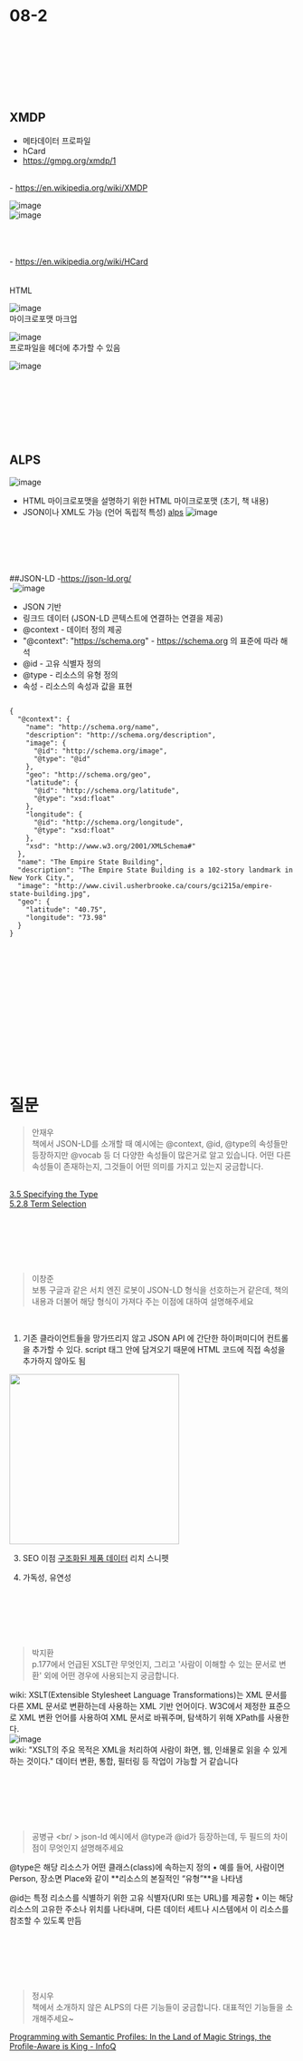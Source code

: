 # 08-2
<br /><br /><br /><br /><br /><br />
## XMDP
- 메타데이터 프로파일
- hCard
- <a href="https://gmpg.org/xmdp/1">https://gmpg.org/xmdp/1</a>
<br />
- <a href="https://en.wikipedia.org/wiki/XMDP">https://en.wikipedia.org/wiki/XMDP</a>
<br />

![image](https://github.com/user-attachments/assets/755a1945-678a-44f3-84cc-036b80aad697)
<br />
![image](https://github.com/user-attachments/assets/0109edf1-dabd-4ccd-92b8-40541c639fc4)

<br />
<br /><br />
- <a href="https://en.wikipedia.org/wiki/HCard">https://en.wikipedia.org/wiki/HCard</a>
<br /><br /><br />
HTML
<br />

![image](https://github.com/user-attachments/assets/5d49b2eb-4fa1-47d6-896f-f6dd136a9050)
<br />
마이크로포맷 마크업
<br />

![image](https://github.com/user-attachments/assets/1965feb6-b6c8-40cb-9e70-ee82de81414a)
<br />
프로파일을 헤더에 추가할 수 있음
<br />

![image](https://github.com/user-attachments/assets/c2a1ac74-ed61-4de5-b033-190cc52d91e7)
<br />

<br /><br /><br /><br /><br /><br />

## ALPS
![image](https://avatars0.githubusercontent.com/u/3815757?v=3&s=200)
- HTML 마이크로포맷을 설명하기 위한 HTML 마이크로포맷 (초기, 책 내용)
- JSON이나 XML도 가능 (언어 독립적 특성)
  <a href="https://datatracker.ietf.org/doc/html/draft-amundsen-richardson-foster-alps-06">alps</a>
![image](https://github.com/user-attachments/assets/2bf7f8d2-c1a7-40fc-b7eb-7f60a501b9d8)
<br /><br /><br /><br /><br /><br />


##JSON-LD
-<a href="https://json-ld.org/">https://json-ld.org/</a>
<br />
-![image](https://github.com/user-attachments/assets/985c4c2a-a8e4-4255-b4bb-ef056db22cb1)
<br />
- JSON 기반
- 링크드 데이터 (JSON-LD 콘텍스트에 연결하는 연결을 제공)
- @context - 데이터 정의 제공
- "@context": "https://schema.org" -  https://schema.org 의 표준에 따라 해석
- @id - 고유 식별자 정의
- @type - 리소스의 유형 정의
- 속성 - 리소스의 속성과 값을 표현
<code>
{
  "@context": {
    "name": "http://schema.org/name",
    "description": "http://schema.org/description",
    "image": {
      "@id": "http://schema.org/image",
      "@type": "@id"
    },
    "geo": "http://schema.org/geo",
    "latitude": {
      "@id": "http://schema.org/latitude",
      "@type": "xsd:float"
    },
    "longitude": {
      "@id": "http://schema.org/longitude",
      "@type": "xsd:float"
    },
    "xsd": "http://www.w3.org/2001/XMLSchema#"
  },
  "name": "The Empire State Building",
  "description": "The Empire State Building is a 102-story landmark in New York City.",
  "image": "http://www.civil.usherbrooke.ca/cours/gci215a/empire-state-building.jpg",
  "geo": {
    "latitude": "40.75",
    "longitude": "73.98"
  }
}
</code>

<br /><br /><br /><br /><br /><br /><br /><br /><br /><br /><br /><br /><br />


# 질문


> 안재우 <br />
> 책에서 JSON-LD를 소개할 때 예시에는 @context, @id, @type의 속성들만 등장하지만 @vocab 등 더 다양한 속성들이 많은거로 알고 있습니다.
어떤 다른 속성들이 존재하는지, 그것들이 어떤 의미를 가지고 있는지 궁금합니다.
<br />
<a href="https://www.w3.org/TR/json-ld/#specifying-the-type">3.5 Specifying the Type</a>
<br />
<a href="https://www.w3.org/TR/json-ld/#term-selection">5.2.8 Term Selection</a>
<br />


<br /><br /><br /><br /><br />

> 이창준 <br />
> 보통 구글과 같은 서치 엔진 로봇이 JSON-LD 형식을 선호하는거 같은데, 책의 내용과 더불어 해당 형식이 가져다 주는 이점에 대하여 설명해주세요
<br />

1. 기존 클라이언트들을 망가뜨리지 않고 JSON API 에 간단한 하이퍼미디어 컨트롤을 추가할 수 있다.
script 태그 안에 담겨오기 때문에 HTML 코드에 직접 속성을 추가하지 않아도 됨
<img src="https://github.com/user-attachments/assets/49fb6f4b-538c-4bef-9fda-c4f512311629" width="300px" />

3. SEO 이점 <a href="https://developers.google.com/search/docs/appearance/structured-data/product?hl=ko">구조화된 제품 데이터</a>
   리치 스니펫

4. 가독성, 유연성

<br /><br /><br /><br /><br />

> 박지환 <br />
>p.177에서 언급된 XSLT란 무엇인지, 그리고 '사람이 이해할 수 있는 문서로 변환' 외에 어떤 경우에 사용되는지 궁금합니다.

wiki: XSLT(Extensible Stylesheet Language Transformations)는 XML 문서를 다른 XML 문서로 변환하는데 사용하는 XML 기반 언어이다. W3C에서 제정한 표준으로 XML 변환 언어를 사용하여 XML 문서로 바꿔주며, 탐색하기 위해 XPath를 사용한다.
<br />
![image](https://github.com/user-attachments/assets/5dc31d9a-8e00-4fbc-9af2-d01ddb646c63)
<br />
wiki: "XSLT의 주요 목적은 XML을 처리하여 사람이 화면, 웹, 인쇄물로 읽을 수 있게 하는 것이다."
데이터 변환, 통합, 필터링 등 작업이 가능할 거 같습니다

<br /><br /><br /><br /><br />

> 공병규 <br/ >
>json-ld 예시에서 @type과 @id가 등장하는데, 두 필드의 차이점이 무엇인지 설명해주세요


@type은 해당 리소스가 어떤 클래스(class)에 속하는지 정의
	•	예를 들어, 사람이면 Person, 장소면 Place와 같이 **리소스의 본질적인 “유형”**을 나타냄
 
@id는 특정 리소스를 식별하기 위한 고유 식별자(URI 또는 URL)를 제공함
	•	이는 해당 리소스의 고유한 주소나 위치를 나타내며, 다른 데이터 세트나 시스템에서 이 리소스를 참조할 수 있도록 만듬

 
<br /><br /><br /><br /><br />

> 정시우 <br />
> 책에서 소개하지 않은 ALPS의 다른 기능들이 궁금합니다. 대표적인 기능들을 소개해주세요~

<a href="https://www.infoq.com/articles/programming-semantic-profiles"/>Programming with Semantic Profiles: In the Land of Magic Strings, the Profile-Aware is King - InfoQ</a>
